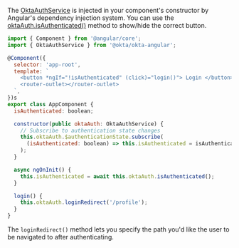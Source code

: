 The [OktaAuthService](https://github.com/okta/okta-oidc-js/tree/master/packages/okta-angular#oktaauthservice) is injected in your component's constructor by Angular's dependency injection system. You can use the [oktaAuth.isAuthenticated()](https://github.com/okta/okta-oidc-js/tree/master/packages/okta-angular#oktaauthisauthenticated) method to show/hide the correct button.

```javascript
import { Component } from '@angular/core';
import { OktaAuthService } from '@okta/okta-angular';

@Component({
  selector: 'app-root',
  template: `
    <button *ngIf="!isAuthenticated" (click)="login()"> Login </button>
    <router-outlet></router-outlet>
  `,
})s
export class AppComponent {
  isAuthenticated: boolean;

  constructor(public oktaAuth: OktaAuthService) {
    // Subscribe to authentication state changes
    this.oktaAuth.$authenticationState.subscribe(
      (isAuthenticated: boolean) => this.isAuthenticated = isAuthenticated
    );
  }

  async ngOnInit() {
    this.isAuthenticated = await this.oktaAuth.isAuthenticated();
  }

  login() {
    this.oktaAuth.loginRedirect('/profile');
  }
}
```

The `loginRedirect()` method lets you specify the path you'd like the user to be navigated to after authenticating.
